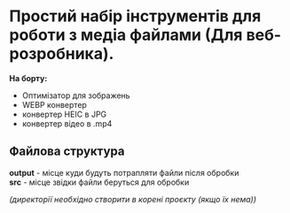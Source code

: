 # Простий набір інструментів для роботи з медіа файлами (Для веб-розробника).

**На борту:**
+ Оптимізатор для зображень
+ WEBP конвертер
+ конвертер HEIC в JPG
+ конвертер відео в .mp4

## Файлова структура ##
 
**output** - місце куди будуть потрапляти файли після обробки  
**src** - місце звідки файли беруться для обробки

_(директорії необхідно створити в корені проєкту (якщо їх нема))_
